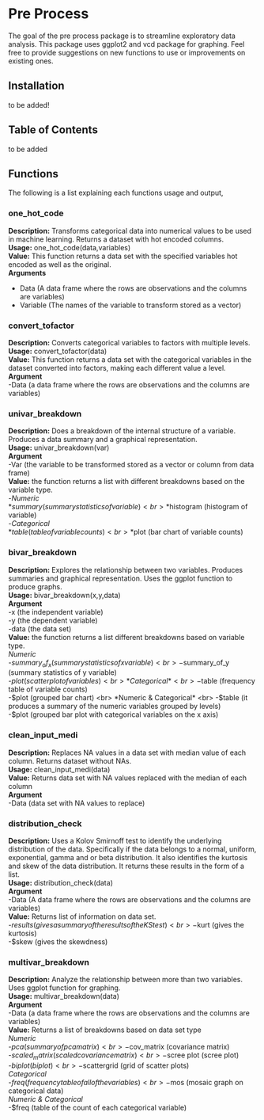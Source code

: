  # Pre Process
 The goal of the pre process package is to streamline exploratory data analysis. This package uses ggplot2 and vcd package for graphing. Feel free to provide suggestions on new functions to use or improvements on existing ones. 
 ## Installation
 to be added!
 ## Table of Contents
 to be added
 ## Functions 
 The following is a list explaining each functions usage and output,
 ### one_hot_code
 **Description:** Transforms categorical data into numerical values to be used in machine learning. Returns a dataset with hot encoded columns.<br>
 **Usage:** one_hot_code(data,variables) <br>
 **Value:** This function returns a data set with the specified variables hot encoded as well as the original. <br>
 **Arguments** <br>
 - Data (A data frame where the rows are observations and the columns are variables) <br>
 - Variable (The names of the variable to transform stored as a vector) <br>
### convert_tofactor
 **Description:** Converts categorical variables to factors with multiple levels. <br>
 **Usage:** convert_tofactor(data) <br>
 **Value:** This function returns a data set with the categorical variables in the dataset converted into factors, making each different value a level. <br>
 **Argument** <br>
  -Data (a data frame where the rows are observations and the columns are variables) <br>
### univar_breakdown
 **Description:** Does a breakdown of the internal structure of a variable. Produces a data summary and a graphical representation. <br>
 **Usage:** univar_breakdown(var) <br>
 **Argument** <br>
  -Var (the variable to be transformed stored as a vector or column from data frame) <br>
 **Value:** the function returns a list with different breakdowns based on the variable type. <br>
  -*Numeric* <br>
   *$summary (summary statistics of variable) <br>
   *$histogram (histogram of variable) <br>
  -*Categorical* <br>
   *$table (table of variable counts) <br>
   *$plot (bar chart of variable counts) <br>
### bivar_breakdown
 **Description:** Explores the relationship between two variables. Produces summaries and graphical representation. Uses the ggplot function to produce graphs. <br>
 **Usage:** bivar_breakdown(x,y,data) <br>
 **Argument** <br> 
   -x (the independent variable) <br>
   -y (the dependent variable) <br>
   -data (the data set) <br>
 **Value:** the function returns a list different breakdowns based on variable type. <br>
 *Numeric* <br>
   -$summary_of_x (summary statistics of x variable) <br>
   -$summary_of_y (summary statistics of y variable) <br>
   -$plot (scatterplot of variables) <br>
 *Categorical* <br>
   -$table (frequency table of variable counts) <br>
   -$plot (grouped bar chart) <br>
  *Numeric & Categorical* <br>
   -$table (it produces a summary of the numeric variables grouped by levels) <br>
   -$plot (grouped bar plot with categorical variables on the x axis) <br>

### clean_input_medi 
 **Description:** Replaces NA values in a data set with median value of each column. Returns dataset without NAs. <br>
 **Usage:** clean_input_medi(data) <br>
 **Value:** Returns data set with NA values replaced with the median of each column <br>
 **Argument** <br>
  -Data (data set with NA values to replace) <br>

### distribution_check
 **Description:** Uses a Kolov Smirnoff test to identify the underlying distribution of the data. Specifically if the data belongs to a normal, uniform, exponential, gamma and or beta distribution. It also identifies the kurtosis and skew of the data distribution. It returns these results in the form of a list. <br>
 **Usage:** distribution_check(data) <br>
 **Argument** <br>
  -Data (A data frame where the rows are observations and the columns are variables) <br>
 **Value:** Returns list of information on data set. <br>
  -$results (gives a summary of the results of the KS test) <br>
  -$kurt (gives the kurtosis) <br>
  -$skew (gives the skewdness) <br>

### multivar_breakdown <br>
 **Description:** Analyze the relationship between more than two variables. Uses ggplot function for graphing. <br>
 **Usage:** multivar_breakdown(data) <br>
  **Argument** <br>
   -Data (a data frame where the rows are observations and the columns are variables) <br>
 **Value:** Returns a list of breakdowns based on data set type <br>
  *Numeric* <br>
   -$pca (summary of pca matrix) <br>
   -$cov_matrix (covariance matrix) <br>
   -$scaled_matrix (scaled covariance matrix) <br>
   -$scree plot (scree plot) <br>
   -$biplot (biplot) <br>
   -$scattergrid (grid of scatter plots) <br>
 *Categorical* <br>
   -$freq (frequency table of all of the variables) <br>
   -$mos (mosaic graph on categorical data) <br>
 *Numeric & Categorical* <br>
   -$freq (table of the count of each categorical variable) <br>
   




